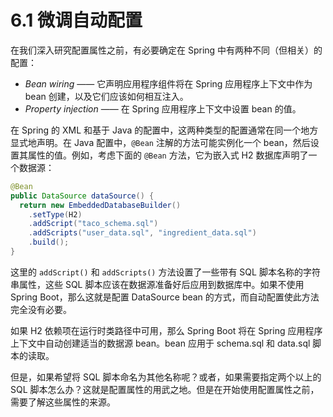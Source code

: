 # 6.1 微调自动配置

在我们深入研究配置属性之前，有必要确定在 Spring 中有两种不同（但相关）的配置：

* _Bean wiring_ —— 它声明应用程序组件将在 Spring 应用程序上下文中作为 bean 创建，以及它们应该如何相互注入。
* _Property injection_ —— 在 Spring 应用程序上下文中设置 bean 的值。

在 Spring 的 XML 和基于 Java 的配置中，这两种类型的配置通常在同一个地方显式地声明。在 Java 配置中，`@Bean` 注解的方法可能实例化一个 bean，然后设置其属性的值。例如，考虑下面的 `@Bean` 方法，它为嵌入式 H2 数据库声明了一个数据源：

```java
@Bean
public DataSource dataSource() {
  return new EmbeddedDatabaseBuilder()
    .setType(H2)
    .addScript("taco_schema.sql")
    .addScripts("user_data.sql", "ingredient_data.sql")
    .build();
}
```

这里的 `addScript()` 和 `addScripts()` 方法设置了一些带有 SQL 脚本名称的字符串属性，这些 SQL 脚本应该在数据源准备好后应用到数据库中。如果不使用 Spring Boot，那么这就是配置 DataSource bean 的方式，而自动配置使此方法完全没有必要。

如果 H2 依赖项在运行时类路径中可用，那么 Spring Boot 将在 Spring 应用程序上下文中自动创建适当的数据源 bean。bean 应用于 schema.sql 和 data.sql 脚本的读取。

但是，如果希望将 SQL 脚本命名为其他名称呢？或者，如果需要指定两个以上的 SQL 脚本怎么办？这就是配置属性的用武之地。但是在开始使用配置属性之前，需要了解这些属性的来源。


